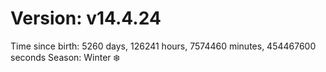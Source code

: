 # Version: v14.4.24
Time since birth: 5260 days, 126241 hours, 7574460 minutes, 454467600 seconds
Season: Winter ❄️
